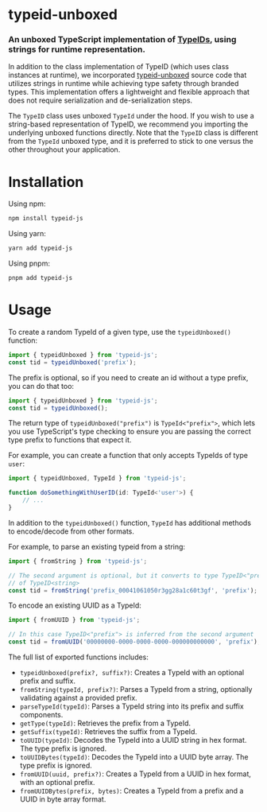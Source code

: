 # typeid-unboxed

### An unboxed TypeScript implementation of [TypeIDs](https://github.com/jetify-com/typeid), using strings for runtime representation.

In addition to the class implementation of TypeID (which uses class instances at runtime), we incorporated [typeid-unboxed](https://github.com/ozanmakes/typeid-unboxed) source code that utilizes strings in runtime while achieving type safety through branded types. This implementation offers a lightweight and flexible approach that does not require serialization and de-serialization steps.

The `TypeID` class uses unboxed `TypeId` under the hood. If you wish to use a string-based representation of TypeID, we recommend you importing the underlying unboxed functions directly. Note that the `TypeID` class is different from the `TypeId` unboxed type, and it is preferred to stick to one versus the other throughout your application.

# Installation

Using npm:

```bash
npm install typeid-js
```

Using yarn:

```bash
yarn add typeid-js
```

Using pnpm:

```bash
pnpm add typeid-js
```

# Usage

To create a random TypeId of a given type, use the `typeidUnboxed()` function:

```typescript
import { typeidUnboxed } from 'typeid-js';
const tid = typeidUnboxed('prefix');
```

The prefix is optional, so if you need to create an id without a type prefix, you
can do that too:

```typescript
import { typeidUnboxed } from 'typeid-js';
const tid = typeidUnboxed();
```

The return type of `typeidUnboxed("prefix")` is `TypeId<"prefix">`, which lets you use
TypeScript's type checking to ensure you are passing the correct type prefix to
functions that expect it.

For example, you can create a function that only accepts TypeIds of type `user`:

```typescript
import { typeidUnboxed, TypeId } from 'typeid-js';

function doSomethingWithUserID(id: TypeId<'user'>) {
    // ...
}
```

In addition to the `typeidUnboxed()` function, `TypeId` has additional methods
to encode/decode from other formats.

For example, to parse an existing typeid from a string:

```typescript
import { fromString } from 'typeid-js';

// The second argument is optional, but it converts to type TypeID<"prefix"> instead
// of TypeID<string>
const tid = fromString('prefix_00041061050r3gg28a1c60t3gf', 'prefix');
```

To encode an existing UUID as a TypeId:

```typescript
import { fromUUID } from 'typeid-js';

// In this case TypeID<"prefix"> is inferred from the second argument
const tid = fromUUID('00000000-0000-0000-0000-000000000000', 'prefix');
```

The full list of exported functions includes:

-   `typeidUnboxed(prefix?, suffix?)`: Creates a TypeId with an optional prefix and suffix.
-   `fromString(typeId, prefix?)`: Parses a TypeId from a string, optionally validating against a provided prefix.
-   `parseTypeId(typeId)`: Parses a TypeId string into its prefix and suffix components.
-   `getType(typeId)`: Retrieves the prefix from a TypeId.
-   `getSuffix(typeId)`: Retrieves the suffix from a TypeId.
-   `toUUID(typeId)`: Decodes the TypeId into a UUID string in hex format. The type prefix is ignored.
-   `toUUIDBytes(typeId)`: Decodes the TypeId into a UUID byte array. The type prefix is ignored.
-   `fromUUID(uuid, prefix?)`: Creates a TypeId from a UUID in hex format, with an optional prefix.
-   `fromUUIDBytes(prefix, bytes)`: Creates a TypeId from a prefix and a UUID in byte array format.
